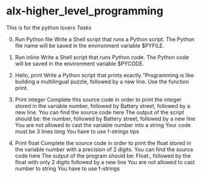 # alx-higher_level_programming
This is for the python lovers
*Tasks*

0. Run Python file
Write a Shell script that runs a Python script.
The Python file name will be saved in the environment variable $PYFILE.

1. Run inline
Write a Shell script that runs Python code.
The Python code will be saved in the environment variable $PYCODE.

2. Hello, print
Write a Python script that prints exactly "Programming is like building a multilingual puzzle, followed by a new line.
Use the function print.

3. Print integer
Complete this source code in order to print the integer stored in the variable number, followed by Battery street, followed by a new line.
You can find the source code here
The output of the script should be:
the number, followed by Battery street,
followed by a new line
You are not allowed to cast the variable number into a string
Your code must be 3 lines long
You have to use f-strings tips

4. Print float
Complete the source code in order to print the float stored in the variable number with a precision of 2 digits.
You can find the source code here
The output of the program should be:
Float:, followed by the float with only 2 digits
followed by a new line
You are not allowed to cast number to string
You have to use f-strings
